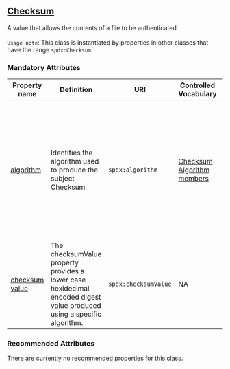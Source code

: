 ## [Checksum](https://spdx.org/rdf/terms/#d4e2091)

A value that allows the contents of a file to be authenticated. <br><br>
`Usage note`: This class is instantiated by properties in other classes that have the range `spdx:Checksum`.

 

### Mandatory Attributes

<table>
  <thead>
    <tr>
      <th>Property name</th>
      <th>Definition</th>
      <th>URI</th>
      <th>Controlled Vocabulary</th>
      <th>rdfs:Range</th>
      <th>Usage Note</th>
      <th>Cardinality</th>
    </tr>
  </thead>
  <tbody>
    <tr>
      <td><a href="https://spdx.org/rdf/terms/#algorithm">algorithm</a></td>
      <td>Identifies the algorithm used to produce the subject Checksum.</td>
      <td><code>spdx:algorithm</code></td>
      <td><a href="https://spdx.org/rdf/terms/#d4e2129">Checksum Algorithm members</a></td>
      <td><code>spdx:ChecksumAlgorithm</code></td>
      <td>Choose one member of the checksum algorithm members as indicated on the webpage linked in the Controlled Vocabulary column.</td>
      <td>1</td>
    </tr>
    <tr>
      <td><a href="https://spdx.org/rdf/terms/#checksumValue">checksum value</a></td>
      <td>The checksumValue property provides a lower case hexidecimal encoded digest value produced using a specific algorithm.</td>
      <td><code>spdx:checksumValue</code></td>
      <td>NA</td>
      <td><code>xsd:hexBinary</code></td>
      <td>NA</td>
      <td>1</td>
    </tr>
  </tbody>
</table>


### Recommended  Attributes

There are currently no recommended properties for this class.
